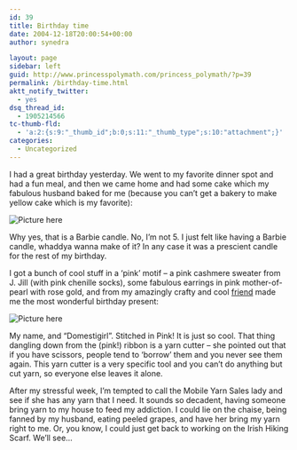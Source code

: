 ```yaml
---
id: 39
title: Birthday time
date: 2004-12-18T20:00:54+00:00
author: synedra

layout: page
sidebar: left
guid: http://www.princesspolymath.com/princess_polymath/?p=39
permalink: /birthday-time.html
aktt_notify_twitter:
  - yes
dsq_thread_id:
  - 1905214566
tc-thumb-fld:
  - 'a:2:{s:9:"_thumb_id";b:0;s:11:"_thumb_type";s:10:"attachment";}'
categories:
  - Uncategorized
---
```

I had a great birthday yesterday. We went to my favorite dinner spot and had a fun meal, and then we came home and had some cake which my fabulous husband baked for me (because you can&#8217;t get a bakery to make yellow cake which is my favorite):
  
![Picture here](http://www.perlgoddess.com/blog/images/barbiecake.jpg)
  
Why yes, that is a Barbie candle. No, I&#8217;m not 5. I just felt like having a Barbie candle, whaddya wanna make of it? In any case it was a prescient candle for the rest of my birthday.
  
I got a bunch of cool stuff in a &#8216;pink&#8217; motif &#8211; a pink cashmere sweater from J. Jill (with pink chenille socks), some fabulous earrings in pink mother-of-pearl with rose gold, and from my amazingly crafty and cool [friend](http://recklesscraft.blogspot.com/) made me the most wonderful birthday present:
  
![Picture here](http://www.perlgoddess.com/blog/images/bag.jpg)
  
My name, and &#8220;Domestigirl&#8221;. Stitched in Pink! It is just so cool. That thing dangling down from the (pink!) ribbon is a yarn cutter &#8211; she pointed out that if you have scissors, people tend to &#8216;borrow&#8217; them and you never see them again. This yarn cutter is a very specific tool and you can&#8217;t do anything but cut yarn, so everyone else leaves it alone.
  
After my stressful week, I&#8217;m tempted to call the Mobile Yarn Sales lady and see if she has any yarn that I need. It sounds so decadent, having someone bring yarn to my house to feed my addiction. I could lie on the chaise, being fanned by my husband, eating peeled grapes, and have her bring my yarn right to me. Or, you know, I could just get back to working on the Irish Hiking Scarf. We&#8217;ll see&#8230;